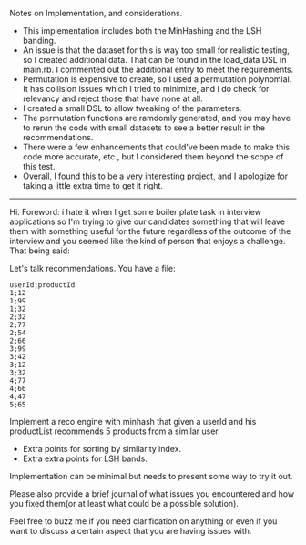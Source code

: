 Notes on Implementation, and considerations.

* This implementation includes both the MinHashing and the LSH banding.
* An issue is that the dataset for this is way too small for realistic testing,
  so I created additional data. That can be found in the load_data DSL
  in main.rb. I commented out the additional entry to meet the requirements.
* Permutation is expensive to create, so I used a permutation polynomial. It
  has collision issues which I tried to minimize, and I do check for relevancy
  and reject those that have none at all.
* I created a small DSL to allow tweaking of the parameters.
* The permutation functions are ramdomly generated, and you may have
  to rerun the code with small datasets to see a better result in the
  recommendations.
* There were a few enhancements that could've been made to make this code
  more accurate, etc., but I considered them beyond the scope of this test.
* Overall, I found this to be a very interesting project, and I apologize for 
  taking a little extra time to get it right.



----

Hi.
Foreword: i hate it when I get some boiler plate task in interview applications so I'm trying to give our candidates something that will leave them with something useful for the future regardless of the outcome of the interview and you seemed like the kind of person that enjoys a challenge. That being said:

Let's talk recommendations.
You have a file:

    userId;productId
    1;12
    1;99
    1;32
    2;32
    2;77
    2;54
    2;66
    3;99
    3;42
    3;12
    3;32
    4;77
    4;66
    4;47
    5;65


Implement a reco engine with minhash that given a userId and his 
productList recommends 5 products from a similar user. 

* Extra points for sorting by similarity index. 
* Extra extra points for LSH bands.

Implementation can be minimal but needs to present some way to try it out. 

Please also provide a brief journal of what issues you encountered and how you fixed them(or at least what could be a possible solution).

Feel free to buzz me if you need clarification on anything or even if you want to discuss a certain aspect that you are having issues with. 
